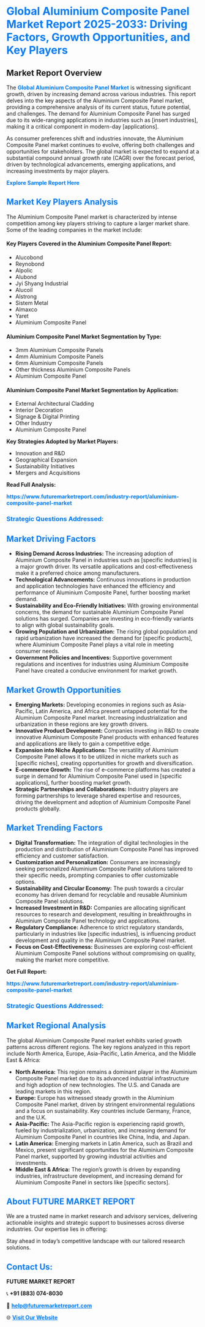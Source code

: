 <h1 style="color: #007BFF;">Global Aluminium Composite Panel Market Report 2025-2033: Driving Factors, Growth Opportunities, and Key Players</h1>

<section id="overview">
<h2>Market Report Overview</h2>
<p>The <a href="https://www.futuremarketreport.com/industry-report/aluminium-composite-panel-market" style="color: #007BFF; text-decoration: none;"><strong>Global Aluminium Composite Panel Market</strong></a> is witnessing significant growth, driven by increasing demand across various industries. This report delves into the key aspects of the Aluminium Composite Panel market, providing a comprehensive analysis of its current status, future potential, and challenges. The demand for Aluminium Composite Panel has surged due to its wide-ranging applications in industries such as [insert industries], making it a critical component in modern-day [applications].</p>
<p>As consumer preferences shift and industries innovate, the Aluminium Composite Panel market continues to evolve, offering both challenges and opportunities for stakeholders. The global market is expected to expand at a substantial compound annual growth rate (CAGR) over the forecast period, driven by technological advancements, emerging applications, and increasing investments by major players.</p>
</section>

<section id="overview">
<p><a href="https://www.futuremarketreport.com/request-sample/reportId=97219" style="color: #007BFF; text-decoration: none;"><strong>Explore Sample Report Here</strong></a></p>
</section>

<section id="key-players">
<h2 style="color: #007BFF;">Market Key Players Analysis</h2>
<p>The Aluminium Composite Panel market is characterized by intense competition among key players striving to capture a larger market share. Some of the leading companies in the market include:</p>
<h4>Key Players Covered in the Aluminium Composite Panel Report:</h4>
<ul><li>Alucobond</li><li>Reynobond</li><li>Alpolic</li><li>Alubond</li><li>Jyi Shyang Industrial</li><li>Alucoil</li><li>Alstrong</li><li>Sistem Metal</li><li>Almaxco</li><li>Yaret</li><li>Aluminium Composite Panel</li></ul>
<h4>Aluminium Composite Panel Market Segmentation by Type:</h4>
<ul><li>3mm Aluminium Composite Panels</li><li>4mm Aluminium Composite Panels</li><li>6mm Aluminium Composite Panels</li><li>Other thickness Aluminium Composite Panels</li><li>Aluminium Composite Panel</li></ul>

<h4>Aluminium Composite Panel Market Segmentation by Application:</h4>
<ul><li>External Architectural Cladding</li><li>Interior Decoration</li><li>Signage &amp; Digital Printing</li><li>Other Industry</li><li>Aluminium Composite Panel</li></ul>
<p><strong>Key Strategies Adopted by Market Players:</strong></p>
<ul>
<li>Innovation and R&D</li>
<li>Geographical Expansion</li>
<li>Sustainability Initiatives</li>
<li>Mergers and Acquisitions</li>
</ul>
</section>

<section>
<p><strong>Read Full Analysis: </strong></p><a href="https://www.futuremarketreport.com/industry-report/aluminium-composite-panel-market" style="color: #007BFF; text-decoration: none;"><strong>https://www.futuremarketreport.com/industry-report/aluminium-composite-panel-market</strong></a>
<h3 style="color: #007BFF;">Strategic Questions Addressed:</h3>
</section>

<section id="driving-factors">
<h2 style="color: #007BFF;">Market Driving Factors</h2>
<ul>
<li><strong>Rising Demand Across Industries:</strong> The increasing adoption of Aluminium Composite Panel in industries such as [specific industries] is a major growth driver. Its versatile applications and cost-effectiveness make it a preferred choice among manufacturers.</li>
<li><strong>Technological Advancements:</strong> Continuous innovations in production and application technologies have enhanced the efficiency and performance of Aluminium Composite Panel, further boosting market demand.</li>
<li><strong>Sustainability and Eco-Friendly Initiatives:</strong> With growing environmental concerns, the demand for sustainable Aluminium Composite Panel solutions has surged. Companies are investing in eco-friendly variants to align with global sustainability goals.</li>
<li><strong>Growing Population and Urbanization:</strong> The rising global population and rapid urbanization have increased the demand for [specific products], where Aluminium Composite Panel plays a vital role in meeting consumer needs.</li>
<li><strong>Government Policies and Incentives:</strong> Supportive government regulations and incentives for industries using Aluminium Composite Panel have created a conducive environment for market growth.</li>
</ul>
</section>

<section id="growth-opportunities">
<h2 style="color: #007BFF;">Market Growth Opportunities</h2>
<ul>
<li><strong>Emerging Markets:</strong> Developing economies in regions such as Asia-Pacific, Latin America, and Africa present untapped potential for the Aluminium Composite Panel market. Increasing industrialization and urbanization in these regions are key growth drivers.</li>
<li><strong>Innovative Product Development:</strong> Companies investing in R&D to create innovative Aluminium Composite Panel products with enhanced features and applications are likely to gain a competitive edge.</li>
<li><strong>Expansion into Niche Applications:</strong> The versatility of Aluminium Composite Panel allows it to be utilized in niche markets such as [specific niches], creating opportunities for growth and diversification.</li>
<li><strong>E-commerce Growth:</strong> The rise of e-commerce platforms has created a surge in demand for Aluminium Composite Panel used in [specific applications], further boosting market growth.</li>
<li><strong>Strategic Partnerships and Collaborations:</strong> Industry players are forming partnerships to leverage shared expertise and resources, driving the development and adoption of Aluminium Composite Panel products globally.</li>
</ul>
</section>

<section id="trending-factors">
<h2 style="color: #007BFF;">Market Trending Factors</h2>
<ul>
<li><strong>Digital Transformation:</strong> The integration of digital technologies in the production and distribution of Aluminium Composite Panel has improved efficiency and customer satisfaction.</li>
<li><strong>Customization and Personalization:</strong> Consumers are increasingly seeking personalized Aluminium Composite Panel solutions tailored to their specific needs, prompting companies to offer customizable options.</li>
<li><strong>Sustainability and Circular Economy:</strong> The push towards a circular economy has driven demand for recyclable and reusable Aluminium Composite Panel solutions.</li>
<li><strong>Increased Investment in R&D:</strong> Companies are allocating significant resources to research and development, resulting in breakthroughs in Aluminium Composite Panel technology and applications.</li>
<li><strong>Regulatory Compliance:</strong> Adherence to strict regulatory standards, particularly in industries like [specific industries], is influencing product development and quality in the Aluminium Composite Panel market.</li>
<li><strong>Focus on Cost-Effectiveness:</strong> Businesses are exploring cost-efficient Aluminium Composite Panel solutions without compromising on quality, making the market more competitive.</li>
</ul>
</section>

<section>
<p><strong>Get Full Report: </strong></p><a href="https://www.futuremarketreport.com/industry-report/aluminium-composite-panel-market" style="color: #007BFF; text-decoration: none;"><strong>https://www.futuremarketreport.com/industry-report/aluminium-composite-panel-market</strong></a>
<h3 style="color: #007BFF;">Strategic Questions Addressed:</h3>
</section>


<section id="regional-analysis">
<h2 style="color: #007BFF;">Market Regional Analysis</h2>
<p>The global Aluminium Composite Panel market exhibits varied growth patterns across different regions. The key regions analyzed in this report include North America, Europe, Asia-Pacific, Latin America, and the Middle East & Africa:</p>
<ul>
<li><strong>North America:</strong> This region remains a dominant player in the Aluminium Composite Panel market due to its advanced industrial infrastructure and high adoption of new technologies. The U.S. and Canada are leading markets in this region.</li>
<li><strong>Europe:</strong> Europe has witnessed steady growth in the Aluminium Composite Panel market, driven by stringent environmental regulations and a focus on sustainability. Key countries include Germany, France, and the U.K.</li>
<li><strong>Asia-Pacific:</strong> The Asia-Pacific region is experiencing rapid growth, fueled by industrialization, urbanization, and increasing demand for Aluminium Composite Panel in countries like China, India, and Japan.</li>
<li><strong>Latin America:</strong> Emerging markets in Latin America, such as Brazil and Mexico, present significant opportunities for the Aluminium Composite Panel market, supported by growing industrial activities and investments.</li>
<li><strong>Middle East & Africa:</strong> The region’s growth is driven by expanding industries, infrastructure development, and increasing demand for Aluminium Composite Panel in sectors like [specific sectors].</li>
</ul>
</section>

<footer>
<h2 style="color: #007BFF;">About FUTURE MARKET REPORT</h2>
<p>We are a trusted name in market research and advisory services, delivering actionable insights and strategic support to businesses across diverse industries. Our expertise lies in offering:</p>

<p>Stay ahead in today’s competitive landscape with our tailored research solutions.</p>

<h2 style="color: #007BFF;">Contact Us:</h2>
<p><strong>FUTURE MARKET REPORT</strong></p>
<p>📞 <strong>+91 (883) 074-8030</strong></p>
<p>📧 <strong><a href="mailto:help@futuremarketreport.com" style="color: #007BFF;">help@futuremarketreport.com</a></strong></p>
<p>🌐 <strong><a href="https://www.futuremarketreport.com/" style="color: #007BFF;">Visit Our Website</a></strong></p>
</footer>